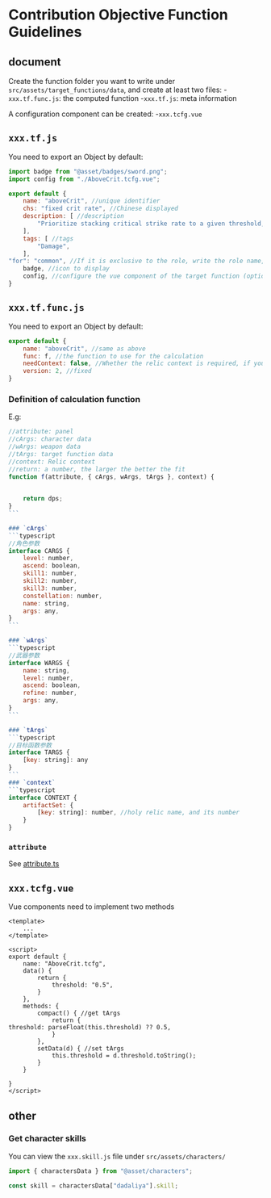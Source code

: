 # Contribution Objective Function Guidelines

## document
Create the function folder you want to write under `src/assets/target_functions/data`, and create at least two files:
-`xxx.tf.func.js`: the computed function
-`xxx.tf.js`: meta information


A configuration component can be created:
-`xxx.tcfg.vue`

## `xxx.tf.js`
You need to export an Object by default:
````js
import badge from "@asset/badges/sword.png";
import config from "./AboveCrit.tcfg.vue";

export default {
    name: "aboveCrit", //unique identifier
    chs: "fixed crit rate", //Chinese displayed
    description: [ //description
        "Prioritize stacking critical strike rate to a given threshold, then stacking attack and critical damage",
    ],
    tags: [ //tags
        "Damage",
    ],
"for": "common", //If it is exclusive to the role, write the role name, and the public write common
    badge, //icon to display
    config, //configure the vue component of the target function (optional)
}
````

## `xxx.tf.func.js`
You need to export an Object by default:
````js
export default {
    name: "aboveCrit", //same as above
    func: f, //the function to use for the calculation
    needContext: false, //Whether the relic context is required, if you need to use the relic information in the calculation, it should be set to true, but it will reduce the operation efficiency
    version: 2, //fixed
}
````

### Definition of calculation function
E.g:
````js
//attribute: panel
//cArgs: character data
//wArgs: weapon data
//tArgs: target function data
//context: Relic context
//return: a number, the larger the better the fit
function f(attribute, { cArgs, wArgs, tArgs }, context) {
    

    return dps;
}
```

### `cArgs`
```typescript
//角色参数
interface CARGS {
    level: number,
    ascend: boolean,
    skill1: number,
    skill2: number,
    skill3: number,
    constellation: number,
    name: string,
    args: any,
}
```

### `wArgs`
```typescript
//武器参数
interface WARGS {
    name: string,
    level: number,
    ascend: boolean,
    refine: number,
    args: any,
}
```

### `tArgs`
```typescript
//目标函数参数
interface TARGS {
    [key: string]: any
}
```
### `context`
```typescript
interface CONTEXT {
    artifactSet: {
        [key: string]: number, //holy relic name, and its number
    }
}
````

### `attribute`
See [attribute.ts](https://github.com/wormtql/genshin_panel/blob/main/src/attribute/attribute.ts)

## `xxx.tcfg.vue`
Vue components need to implement two methods
````vue
<template>
    ...
</template>

<script>
export default {
    name: "AboveCrit.tcfg",
    data() {
        return {
            threshold: "0.5",
        }
    },
    methods: {
        compact() { //get tArgs
            return {
threshold: parseFloat(this.threshold) ?? 0.5,
            }
        },
        setData(d) { //set tArgs
            this.threshold = d.threshold.toString();
        }
    }
    
}
</script>
````

## other
### Get character skills
You can view the `xxx.skill.js` file under `src/assets/characters/`
````js
import { charactersData } from "@asset/characters";

const skill = charactersData["dadaliya"].skill;
````